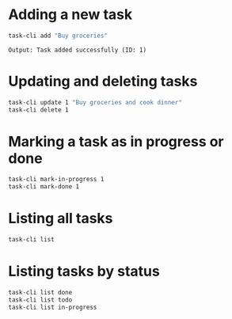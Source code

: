 # Adding a new task
```bash
task-cli add "Buy groceries"
```
`Output: Task added successfully (ID: 1)`

# Updating and deleting tasks
```bash
task-cli update 1 "Buy groceries and cook dinner"
task-cli delete 1
```

# Marking a task as in progress or done
```bash
task-cli mark-in-progress 1
task-cli mark-done 1
```

# Listing all tasks
```bash
task-cli list
```

# Listing tasks by status
```bash
task-cli list done
task-cli list todo
task-cli list in-progress
```
